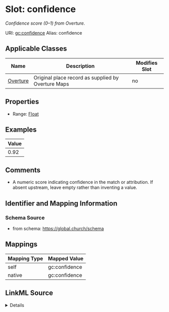 

# Slot: confidence 


_Confidence score (0–1) from Overture._





URI: [gc:confidence](https://global.church/schema/confidence)
Alias: confidence

<!-- no inheritance hierarchy -->





## Applicable Classes

| Name | Description | Modifies Slot |
| --- | --- | --- |
| [Overture](Overture.md) | Original place record as supplied by Overture Maps |  no  |






## Properties

* Range: [Float](Float.md)





## Examples

| Value |
| --- |
| 0.92 |

## Comments

* A numeric score indicating confidence in the match or attribution.
If absent upstream, leave empty rather than inventing a value.


## Identifier and Mapping Information






### Schema Source


* from schema: https://global.church/schema




## Mappings

| Mapping Type | Mapped Value |
| ---  | ---  |
| self | gc:confidence |
| native | gc:confidence |




## LinkML Source

<details>
```yaml
name: confidence
description: Confidence score (0–1) from Overture.
comments:
- 'A numeric score indicating confidence in the match or attribution.

  If absent upstream, leave empty rather than inventing a value.

  '
examples:
- value: '0.92'
  description: High-confidence attribution.
in_subset:
- overture
from_schema: https://global.church/schema
rank: 1000
alias: confidence
domain_of:
- Overture
range: float

```
</details>